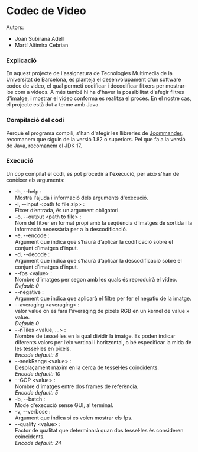 # Codec de Video
Autors:
- Joan Subirana Adell
- Martí Altimira Cebrian
### Explicació
En aquest projecte de l'assignatura de Tecnologies Multimedia de la Universitat de Barcelona, es planteja el 
desenvolupament d'un software codec de video, el qual permeti codificar i decodificar fitxers per mostrar-los com a 
videos. A més també hi ha d'haver la possibilitat d'afegir filtres d'imatge, i mostrar el video conforma es realitza 
el procés. En el nostre cas, el projecte està dut a terme amb Java.

### Compilació del codi
Perquè el programa compili, s'han d'afegir les llibreries de [Jcommander](https://jcommander.org/), recomanem que siguin
de la versió 1.82 o superiors. Pel que fa a la versió de Java, recomanem el JDK 17.

### Execució
Un cop compilat el codi, es pot procedir a l'execució, per això s'han de conèixer els arguments:

* -h, --help :  
  Mostra l'ajuda i informació dels arguments d'execució.
* -i, --input \<path to file.zip> :  
  Fitxer d’entrada, és un argument obligatori.
* -o, --output \<path to file> :  
  Nom del fitxer en format propi amb la seqüència d’imatges de sortida i la informació necessària per a la descodificació.
* -e, --encode :  
  Argument que indica que s’haurà d’aplicar la codificació sobre el conjunt d’imatges d’input.
* -d, --decode :  
  Argument que indica que s’haurà d’aplicar la descodificació sobre el conjunt d’imatges d’input.
* --fps \<value> :  
  Nombre d’imatges per segon amb les quals és reproduirà el vídeo.  
    _Default: 0_
* --negative :  
  Argument que indica que aplicarà el filtre per fer el negatiu de la imatge.
* --averaging \<averaging> :  
  valor value on es farà l'averaging de pixels RGB en un kernel de value x value.  
    _Default: 0_
* --nTiles \<value, ...> :  
  Nombre de tessel·les en la qual dividir la imatge. Es poden indicar diferents valors per l’eix vertical i horitzontal, o bé
  especificar la mida de les tessel·les en píxels.  
    _Encode default: 8_
* --seekRange \<value> :  
  Desplaçament màxim en la cerca de tessel·les coincidents.  
    _Encode default: 10_
*  --GOP \<value> :  
  Nombre d'imatges entre dos frames de referència.  
   _Encode default: 5_
* -b, --batch :  
  Mode d'execució sense GUI, al terminal.
* -v, --verbose :  
  Argument que indica si es volen mostrar els fps.
* --quality \<value> :  
  Factor de qualitat que determinarà quan dos tessel·les és consideren coincidents.  
  _Encode default: 24_
